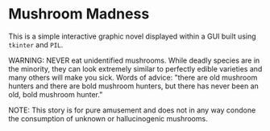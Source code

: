 # Mushroom Madness

This is a simple interactive graphic novel displayed within a GUI built using `tkinter` and `PIL`. 

WARNING: NEVER eat unidentified mushrooms. While deadly species are in the minority, they can look extremely similar to perfectly edible varieties and many others will make you sick. Words of advice: "there are old mushroom hunters and there are bold mushroom hunters, but there has never been an old, bold mushroom hunter." 

NOTE: This story is for pure amusement and does not in any way condone the consumption of unknown or hallucinogenic mushrooms.
